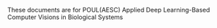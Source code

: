 These documents are for POUL(AESC) Applied Deep Learning-Based Computer Visions in Biological Systems
